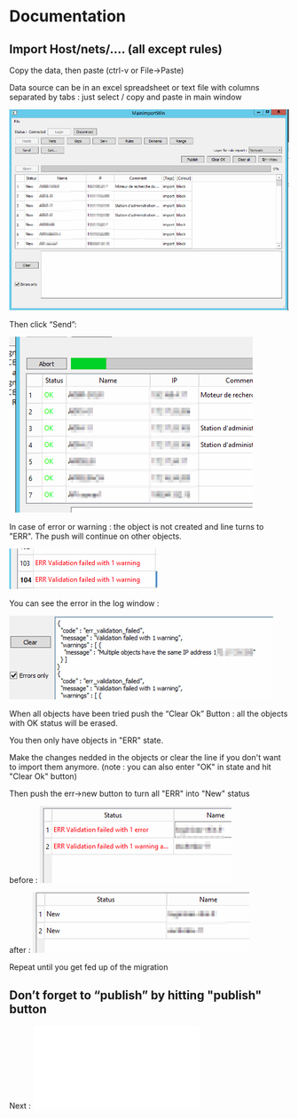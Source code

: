 Documentation
===============

Import Host/nets/…. (all except rules)
--------------------------------------

Copy the data, then paste (ctrl-v or File->Paste)

Data source can be in an excel spreadsheet or text file with columns separated by tabs : just select / copy and paste in main window

![paste](img/paste_1.png)

Then click “Send”:

![send](img/send_1.png)

In case of error or warning : the object is not created and line turns to "ERR".
The push will continue on other objects.

![send](img/send_err.png)

You can see the error in the log window : 

![send](img/error_log.png)

When all objects have been tried push the “Clear Ok” Button : all the objects with OK status will be erased.

You then only have objects in "ERR" state.

Make the changes nedded in the objects or clear the line if you don't want to import them anymore.
(note : you can also enter "OK" in state and hit "Clear Ok" button)

Then push the err->new button to turn all "ERR" into "New" status

before : 
![clear_ok_2.png](img/clear_ok_2.png)

after :
![err_to_new.png](img/err_to_new.png)


Repeat until you get fed up of the migration

Don’t forget to “publish” by hitting "publish" button
-----------------------------------------------------


Next : ![import rules](04-import_rules.md)
